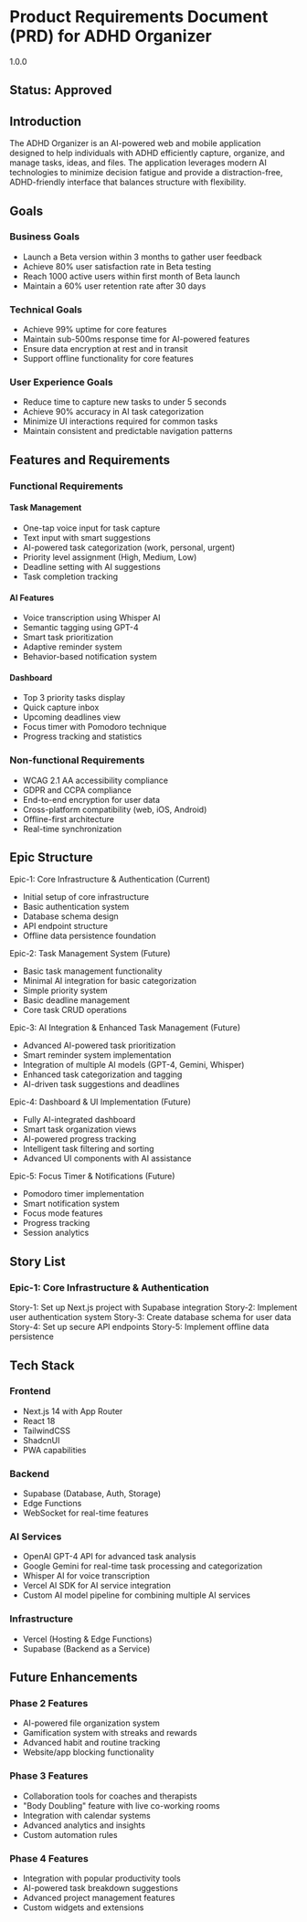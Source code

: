 # Product Requirements Document (PRD) for ADHD Organizer

<version>1.0.0</version>

## Status: Approved

## Introduction

The ADHD Organizer is an AI-powered web and mobile application designed to help individuals with ADHD efficiently capture, organize, and manage tasks, ideas, and files. The application leverages modern AI technologies to minimize decision fatigue and provide a distraction-free, ADHD-friendly interface that balances structure with flexibility.

## Goals

### Business Goals

- Launch a Beta version within 3 months to gather user feedback
- Achieve 80% user satisfaction rate in Beta testing
- Reach 1000 active users within first month of Beta launch
- Maintain a 60% user retention rate after 30 days

### Technical Goals

- Achieve 99% uptime for core features
- Maintain sub-500ms response time for AI-powered features
- Ensure data encryption at rest and in transit
- Support offline functionality for core features

### User Experience Goals

- Reduce time to capture new tasks to under 5 seconds
- Achieve 90% accuracy in AI task categorization
- Minimize UI interactions required for common tasks
- Maintain consistent and predictable navigation patterns

## Features and Requirements

### Functional Requirements

#### Task Management

- One-tap voice input for task capture
- Text input with smart suggestions
- AI-powered task categorization (work, personal, urgent)
- Priority level assignment (High, Medium, Low)
- Deadline setting with AI suggestions
- Task completion tracking

#### AI Features

- Voice transcription using Whisper AI
- Semantic tagging using GPT-4
- Smart task prioritization
- Adaptive reminder system
- Behavior-based notification system

#### Dashboard

- Top 3 priority tasks display
- Quick capture inbox
- Upcoming deadlines view
- Focus timer with Pomodoro technique
- Progress tracking and statistics

### Non-functional Requirements

- WCAG 2.1 AA accessibility compliance
- GDPR and CCPA compliance
- End-to-end encryption for user data
- Cross-platform compatibility (web, iOS, Android)
- Offline-first architecture
- Real-time synchronization

## Epic Structure

Epic-1: Core Infrastructure & Authentication (Current)

- Initial setup of core infrastructure
- Basic authentication system
- Database schema design
- API endpoint structure
- Offline data persistence foundation

Epic-2: Task Management System (Future)

- Basic task management functionality
- Minimal AI integration for basic categorization
- Simple priority system
- Basic deadline management
- Core task CRUD operations

Epic-3: AI Integration & Enhanced Task Management (Future)

- Advanced AI-powered task prioritization
- Smart reminder system implementation
- Integration of multiple AI models (GPT-4, Gemini, Whisper)
- Enhanced task categorization and tagging
- AI-driven task suggestions and deadlines

Epic-4: Dashboard & UI Implementation (Future)

- Fully AI-integrated dashboard
- Smart task organization views
- AI-powered progress tracking
- Intelligent task filtering and sorting
- Advanced UI components with AI assistance

Epic-5: Focus Timer & Notifications (Future)

- Pomodoro timer implementation
- Smart notification system
- Focus mode features
- Progress tracking
- Session analytics

## Story List

### Epic-1: Core Infrastructure & Authentication

Story-1: Set up Next.js project with Supabase integration
Story-2: Implement user authentication system
Story-3: Create database schema for user data
Story-4: Set up secure API endpoints
Story-5: Implement offline data persistence

## Tech Stack

### Frontend

- Next.js 14 with App Router
- React 18
- TailwindCSS
- ShadcnUI
- PWA capabilities

### Backend

- Supabase (Database, Auth, Storage)
- Edge Functions
- WebSocket for real-time features

### AI Services

- OpenAI GPT-4 API for advanced task analysis
- Google Gemini for real-time task processing and categorization
- Whisper AI for voice transcription
- Vercel AI SDK for AI service integration
- Custom AI model pipeline for combining multiple AI services

### Infrastructure

- Vercel (Hosting & Edge Functions)
- Supabase (Backend as a Service)

## Future Enhancements

### Phase 2 Features

- AI-powered file organization system
- Gamification system with streaks and rewards
- Advanced habit and routine tracking
- Website/app blocking functionality

### Phase 3 Features

- Collaboration tools for coaches and therapists
- "Body Doubling" feature with live co-working rooms
- Integration with calendar systems
- Advanced analytics and insights
- Custom automation rules

### Phase 4 Features

- Integration with popular productivity tools
- AI-powered task breakdown suggestions
- Advanced project management features
- Custom widgets and extensions
